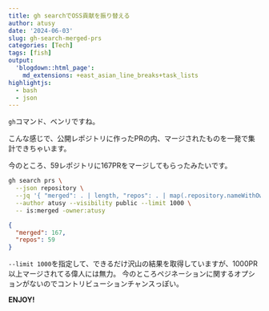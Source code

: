 ```yaml
---
title: gh searchでOSS貢献を振り替える
author: atusy
date: '2024-06-03'
slug: gh-search-merged-prs
categories: [Tech]
tags: [fish]
output:
  'blogdown::html_page':
    md_extensions: +east_asian_line_breaks+task_lists
highlightjs:
  - bash
  - json
---
```



`gh`コマンド、ベンリですね。

こんな感じで、公開レポジトリに作ったPRの内、マージされたものを一発で集計できちゃいます。

今のところ、59レポジトリに167PRをマージしてもらったみたいです。

``` bash
gh search prs \
  --json repository \
  --jq '{ "merged": . | length, "repos": . | map(.repository.nameWithOwner) | unique | length }' \
  --author atusy --visibility public --limit 1000 \
  -- is:merged -owner:atusy
```

``` json
{
  "merged": 167,
  "repos": 59
}
```

`--limit 1000`を指定して、できるだけ沢山の結果を取得していますが、1000PR以上マージされてる偉人には無力。
今のところペジネーションに関するオプションがないのでコントリビューションチャンスっぽい。

**ENJOY!**

